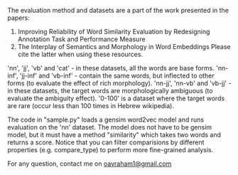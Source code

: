 The evaluation method and datasets are a part of the work presented in the papers:
1. Improving Reliability of Word Similarity Evaluation by Redesigning Annotation Task and Performance Measure
2. The Interplay of Semantics and Morphology in Word Embeddings
Please cite the latter when using these resources.

'nn', 'jj', 'vb' and 'cat' - in these datasets, all the words are base forms.
'nn-inf', 'jj-inf' and 'vb-inf' - contain the same words, but inflected to other forms (to evaluate the effect of rich morphology).
'nn-jj', 'nn-vb' and 'vb-jj' - in these datasets, the target words are morphologically ambiguous (to evaluate the ambiguity effect).
'0-100' is a dataset where the target words are rare (occur less than 100 times in Hebrew wikipedia).

The code in "sample.py" loads a gensim word2vec model and runs evaluation on the 'nn' dataset.
The model does not have to be gensim model, but it must have a method "similarity" which takes two words and returns a score.
Notice that you can filter comparisions by different properties (e.g. compare_type) to perform more fine-grained analysis.

For any question, contact me on oavraham1@gmail.com